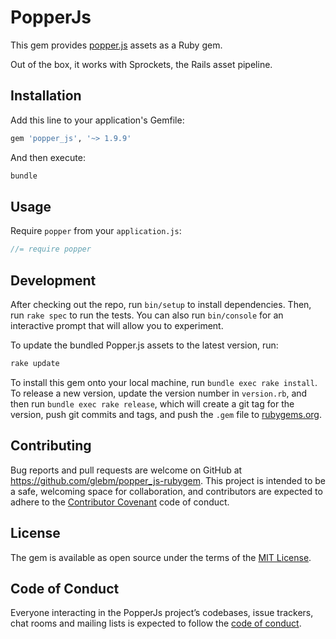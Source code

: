 # PopperJs

This gem provides [popper.js](https://popper.js.org/) assets as a Ruby gem.

Out of the box, it works with Sprockets, the Rails asset pipeline.

## Installation

Add this line to your application's Gemfile:

```ruby
gem 'popper_js', '~> 1.9.9'
```

And then execute:

```bash
bundle
```

## Usage

Require `popper` from your `application.js`:

```js
//= require popper
```

## Development

After checking out the repo, run `bin/setup` to install dependencies.
Then, run `rake spec` to run the tests.
You can also run `bin/console` for an interactive prompt that will allow you
to experiment.

To update the bundled Popper.js assets to the latest version, run:

```bash
rake update
```

To install this gem onto your local machine, run `bundle exec rake install`.
To release a new version, update the version number in `version.rb`,
and then run `bundle exec rake release`, which will create a git tag
for the version, push git commits and tags,
and push the `.gem` file to [rubygems.org](https://rubygems.org).

## Contributing

Bug reports and pull requests are welcome on GitHub
at https://github.com/glebm/popper_js-rubygem. This project is intended to be a
safe, welcoming space for collaboration, and contributors are expected to adhere
to the [Contributor Covenant](http://contributor-covenant.org) code of conduct.

## License

The gem is available as open source under the terms of
the [MIT License](http://opensource.org/licenses/MIT).

## Code of Conduct

Everyone interacting in the PopperJs project’s codebases, issue trackers,
chat rooms and mailing lists is expected to follow the [code of conduct].

[code of conduct]: https://github.com/glebm/popper_js-rubygem/blob/master/CODE_OF_CONDUCT.md 
